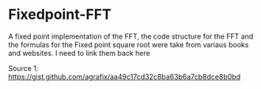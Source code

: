 # Fixedpoint-FFT
A fixed point implementation of the FFT, the code structure for the FFT and the formulas for the Fixed point square root were take from variaus books and websites. I need to link them back here

Source 1: https://gist.github.com/agrafix/aa49c17cd32c8ba63b6a7cb8dce8b0bd
